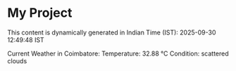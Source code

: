 # My Project

This content is dynamically generated in Indian Time (IST): 2025-09-30 12:49:48 IST


Current Weather in Coimbatore:
Temperature: 32.88 °C
Condition: scattered clouds
